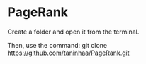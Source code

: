 # PageRank

Create a folder and open it from the terminal. 

Then, use the command:
git clone https://github.com/taninhaa/PageRank.git

